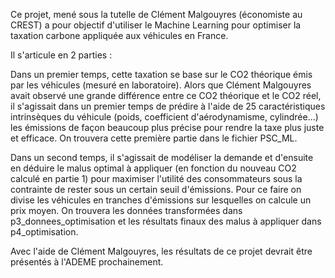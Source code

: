 Ce projet, mené sous la tutelle de Clément Malgouyres (économiste au CREST) a pour objectif d'utiliser le Machine Learning pour optimiser la taxation carbone appliquée aux véhicules en France.

Il s'articule en 2 parties :

Dans un premier temps, cette taxation se base sur le CO2 théorique émis par les véhicules (mesuré en laboratoire). Alors que Clément Malgouyres avait observé une grande différence entre ce CO2 théorique et le CO2 réel, il s'agissait dans un premier temps de prédire à l'aide de 25 caractéristiques intrinsèques du véhicule (poids, coefficient d'aérodynamisme, cylindrée...) les émissions de façon beaucoup plus précise pour rendre la taxe plus juste et efficace.
On trouvera cette première partie dans le fichier PSC_ML.

Dans un second temps, il s'agissait de modéliser la demande et d'ensuite en déduire le malus optimal à appliquer (en fonction du nouveau CO2 calculé en partie 1) pour maximiser l'utilité des consommateurs sous la contrainte de rester sous un certain seuil d'émissions. Pour ce faire on divise les véhicules en tranches d'émissions sur lesquelles on calcule un prix moyen.
On trouvera les données transformées dans p3_donnees_optimisation et les résultats finaux des malus à appliquer dans p4_optimisation. 

Avec l'aide de Clément Malgouyres, les résultats de ce projet devrait être présentés à l'ADEME prochainement.
